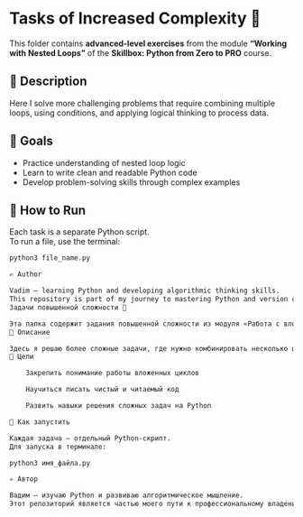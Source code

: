 # Tasks of Increased Complexity 🧩

This folder contains **advanced-level exercises** from the module **“Working with Nested Loops”** of the **Skillbox: Python from Zero to PRO** course.

## 📘 Description
Here I solve more challenging problems that require combining multiple loops, using conditions, and applying logical thinking to process data.

## 🧠 Goals
- Practice understanding of nested loop logic  
- Learn to write clean and readable Python code  
- Develop problem-solving skills through complex examples  

## 🚀 How to Run
Each task is a separate Python script.  
To run a file, use the terminal:
```bash
python3 file_name.py

✍️ Author

Vadim — learning Python and developing algorithmic thinking skills.
This repository is part of my journey to mastering Python and version control tools like Git and GitHub.
Задачи повышенной сложности 🧩

Эта папка содержит задания повышенной сложности из модуля «Работа с вложенными циклами» курса Skillbox: Python с нуля до PRO.
📘 Описание

Здесь я решаю более сложные задачи, где нужно комбинировать несколько циклов, использовать условия и применять логическое мышление при обработке данных.
🧠 Цели

    Закрепить понимание работы вложенных циклов

    Научиться писать чистый и читаемый код

    Развить навыки решения сложных задач на Python

🚀 Как запустить

Каждая задача — отдельный Python-скрипт.
Для запуска в терминале:

python3 имя_файла.py

✍️ Автор

Вадим — изучаю Python и развиваю алгоритмическое мышление.
Этот репозиторий является частью моего пути к профессиональному владению Python и GitHub.